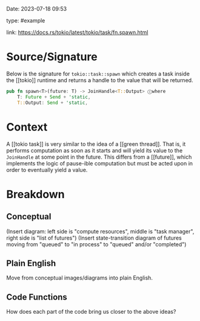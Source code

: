 Date: 2023-07-18 09:53

type: #example

link: https://docs.rs/tokio/latest/tokio/task/fn.spawn.html

# Source/Signature
Below is the signature for `tokio::task::spawn` which creates a task inside the [[tokio]] runtime and returns a handle to the value that will be returned.

```rust
pub fn spawn<T>(future: T) -> JoinHandle<T::Output> ⓘwhere
    T: Future + Send + 'static,
    T::Output: Send + 'static,
```

# Context
A [[tokio task]] is very similar to the idea of a [[green thread]]. That is, it performs computation as soon as it starts and will yield its value to the `JoinHandle` at some point in the future. This differs from a [[future]], which implements the logic of pause-ible computation but must be acted upon in order to eventually yield a value.

# Breakdown


## Conceptual
(Insert diagram: left side is "compute resources", middle is "task manager", right side is "list of futures")
(Insert state-transition diagram of futures moving from "queued" to "in process" to "queued" and/or "completed")

## Plain English
Move from conceptual images/diagrams into plain English.

## Code Functions
How does each part of the code bring us closer to the above ideas?